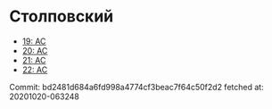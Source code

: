 # Столповский
- [19: AC](19.md)
- [20: AC](20.md)
- [21: AC](21.md)
- [22: AC](22.md)

Commit: bd2481d684a6fd998a4774cf3beac7f64c50f2d2
 fetched at: 20201020-063248
